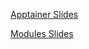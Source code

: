 [Apptainer Slides](https://docs.google.com/presentation/d/1QdoBRRmF0OdDv_GOOl4iVy3EnrJA4_rp88cdJa0I1LM/edit?usp=sharing)

[Modules Slides](https://docs.google.com/presentation/d/1wRwfWwfAUo9cFfNI1IQ3MLtRmsK3-w_HsF1_zk8sD3o/edit?usp=sharing)
